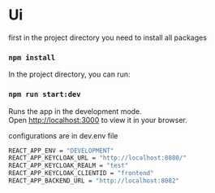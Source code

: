 # Ui
first in the project directory you need to install all packages
### `npm install`

In the project directory, you can run:

### `npm run start:dev`

Runs the app in the development mode.\
Open [http://localhost:3000](http://localhost:3000) to view it in your browser.

configurations are in dev.env file
```sh
REACT_APP_ENV = "DEVELOPMENT"
REACT_APP_KEYCLOAK_URL = "http://localhost:8080/"
REACT_APP_KEYCLOAK_REALM = "test"
REACT_APP_KEYCLOAK_CLIENTID = "frontend"
REACT_APP_BACKEND_URL = "http://localhost:8082"
```



